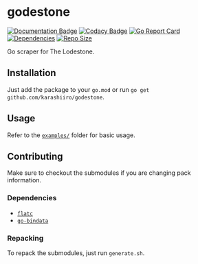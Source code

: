 # godestone

[![Documentation Badge](https://img.shields.io/badge/docs-pkg.go.dev-007D9C)](https://pkg.go.dev/github.com/xivapi/godestone)
[![Codacy Badge](https://api.codacy.com/project/badge/Grade/28006e7fe175446db0fd8d38c92795b7)](https://app.codacy.com/gh/xivapi/godestone?utm_source=github.com&utm_medium=referral&utm_content=xivapi/godestone&utm_campaign=Badge_Grade)
[![Go Report Card](https://goreportcard.com/badge/github.com/karashiiro/godestone)](https://goreportcard.com/report/github.com/xivapi/godestone)
[![Dependencies](https://img.shields.io/librariesio/github/karashiiro/godestone)](https://libraries.io/github/xivapi/godestone)
[![Repo Size](https://img.shields.io/github/repo-size/karashiiro/godestone)](https://github.com/xivapi/godestone)

Go scraper for The Lodestone.

## Installation
Just add the package to your `go.mod` or run `go get github.com/karashiiro/godestone`.

## Usage
Refer to the [`examples/`](examples) folder for basic usage.

## Contributing
Make sure to checkout the submodules if you are changing pack information.

### Dependencies
  * [`flatc`](https://google.github.io/flatbuffers)
  * [`go-bindata`](https://github.com/go-bindata/go-bindata)

### Repacking
To repack the submodules, just run `generate.sh`.
